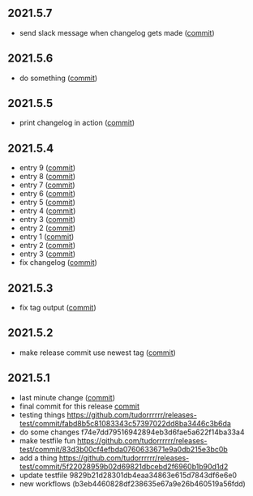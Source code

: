 ## 2021.5.7
- send slack message when changelog gets made ([commit](https://github.com/tudorrrrrr/releases-test/commit/e96fc9acf104b7957b9568a641ed52c65eac3ee5))
## 2021.5.6
- do something ([commit](https://github.com/tudorrrrrr/releases-test/commit/391962660073b7e063d6c93aecd8a8009e81a4ba))
## 2021.5.5
- print changelog in action ([commit](https://github.com/tudorrrrrr/releases-test/commit/03e602aec56da0041b9d35bbfdb2f60c7655161f))
## 2021.5.4
- entry 9 ([commit](https://github.com/tudorrrrrr/releases-test/commit/d7491148e369c13b49e0371b1ab476d19a3b064d))
- entry 8 ([commit](https://github.com/tudorrrrrr/releases-test/commit/a840ba6115c6ec014c24476bf9effd78748decaf))
- entry 7 ([commit](https://github.com/tudorrrrrr/releases-test/commit/947085f47c4005ba4faa7e33f4ee59e22f9c9b14))
- entry 6 ([commit](https://github.com/tudorrrrrr/releases-test/commit/5f3fa8da6859f85d5d1c1a462fbc1693119bffb8))
- entry 5 ([commit](https://github.com/tudorrrrrr/releases-test/commit/39a484d1ef33cadaf7c7ab25a161359151d656fe))
- entry 4 ([commit](https://github.com/tudorrrrrr/releases-test/commit/1956f283bed85752c7427597f587665b8aa7e35a))
- entry 3 ([commit](https://github.com/tudorrrrrr/releases-test/commit/77b1755f5b209ae0b159774c30a03c91a163ff47))
- entry 2 ([commit](https://github.com/tudorrrrrr/releases-test/commit/917856979073b7cec34df892864138616a50cc08))
- entry 1 ([commit](https://github.com/tudorrrrrr/releases-test/commit/079b2ee8c618db4597b42e90865e933d7610ea36))
- entry 2 ([commit](https://github.com/tudorrrrrr/releases-test/commit/917856979073b7cec34df892864138616a50cc08))
- entry 3 ([commit](https://github.com/tudorrrrrr/releases-test/commit/77b1755f5b209ae0b159774c30a03c91a163ff47))
- fix changelog ([commit](https://github.com/tudorrrrrr/releases-test/commit/4514f62399ce7fc00ebe5e9f108241a63e40da52))
## 2021.5.3
- fix tag output ([commit](https://github.com/tudorrrrrr/releases-test/commit/7cbc56d999e33ef4903084e436b564f02a2d753c))
## 2021.5.2
- make release commit use newest tag ([commit](https://github.com/tudorrrrrr/releases-test/commit/ed0270e287a51b6b9a38968d844901999c5de022))
## 2021.5.1
- last minute change ([commit](https://github.com/tudorrrrrr/releases-test/commit/7a0ac121eca43fd5db63be668c4991eb4f5b5efa))
- final commit for this release [commit](https://github.com/tudorrrrrr/releases-test/commit/7f810ade13d8188260f57425c4aa81f26b8cec17)
- testing things https://github.com/tudorrrrrr/releases-test/commit/fabd8b5c81083343c57397022dd8ba3446c3b6da
- do some changes f74e7dd79516942894eb3d6fae5a622f14ba33a4
- make testfile fun https://github.com/tudorrrrrr/releases-test/commit/83d3b00cf4efbda0760633671e9a0db215e3bc0b
- add a thing https://github.com/tudorrrrrr/releases-test/commit/5f22028959b02d69821dbcebd2f6960b1b90d1d2
- update testfile 9829b21d28301db4eaa34863e615d7843df6e6e0
- new workflows (b3eb4460828df238635e67a9e26b460519a56fdd)
